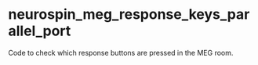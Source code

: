 # neurospin_meg_response_keys_parallel_port

Code to check which response buttons are pressed in the MEG room.
